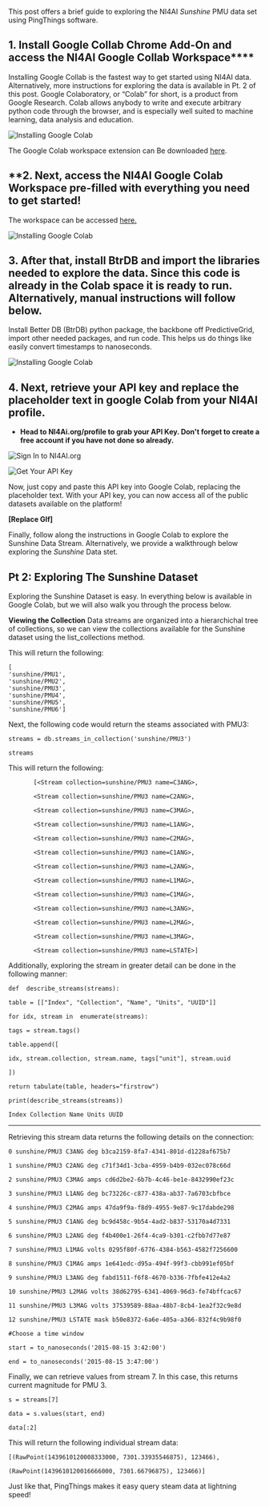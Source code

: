 This post offers a brief guide to exploring the NI4AI *Sunshine* PMU data set using PingThings software. 

## **1**. **Install Google Collab Chrome Add-On and access the NI4AI Google Collab Workspace******

    
Installing Google Collab is the fastest way to get started using NI4AI data. Alternatively, more instructions for exploring the data is available in Pt. 2 of this post.  Google Colaboratory, or “Colab” for short, is a product from Google Research. Colab allows anybody to write and execute arbitrary python code through the browser, and is especially well suited to machine learning, data analysis and education.

![Installing Google Colab](Gif1Colab1.gif)
  
The Google Colab workspace extension can Be downloaded [here](https://workspace.google.com/marketplace/app/colaboratory/1014160490159).



## **2. Next, access the NI4AI Google Colab Workspace pre-filled with everything you need to get started!

The workspace can be accessed [here.](%28%28https://drive.google.com/file/d/1DAecP25WQKm9K2LDZgu-s1x8ZKKcPloU/view?usp=sharing%29%29) 

![Installing Google Colab](Gif2OpenCollab.gif)

## **3. After that, install BtrDB and import the libraries needed to explore the data. Since this code is already in the Colab space it is ready to run. Alternatively, manual instructions will follow below.**

 Install Better DB (BtrDB) python package, the backbone off PredictiveGrid, import other needed packages, and run code. This helps us do things like easily convert timestamps to nanoseconds.
 
![Installing Google Colab](Gif3ImportLibraries.gif)



## **4. Next, retrieve your API key and replace the placeholder text in google Colab from your NI4AI profile.**

 - ****Head to NI4Ai.org/profile to grab your API Key. Don't forget to create a free account if you have not done so already.****
  
![Sign In to NI4AI.org](![Pic1SignIn.png) 

![Get Your API Key](![Pic2APIKey.png)


Now, just copy and paste this API key into Google Colab, replacing the placeholder text. With your API key, you can now access all of the public datasets available on the platform!

**[Replace GIf]**

Finally, follow along the instructions in Google Colab to explore the Sunshine Data Stream. Alternatively, we provide a walkthrough below exploring the *Sunshine* Data stet.


## Pt 2: Exploring The Sunshine Dataset
  
  Exploring the Sunshine Dataset is easy. In everything below is available in Google Colab, but we will also walk you through the process below. 
  
**Viewing the Collection**
Data streams are organized into a hierarchichal tree of collections, so we can view the collections available for the Sunshine dataset using the list_collections method.

This will return the following:

    [
    'sunshine/PMU1',
	'sunshine/PMU2',
    'sunshine/PMU3',
    'sunshine/PMU4',
	'sunshine/PMU5',
	'sunshine/PMU6']

Next, the following code would return the steams associated with PMU3: 

    streams = db.streams_in_collection('sunshine/PMU3')
    
    streams

This will return the following:

	       [<Stream collection=sunshine/PMU3 name=C3ANG>,
           
           <Stream collection=sunshine/PMU3 name=C2ANG>,
           
           <Stream collection=sunshine/PMU3 name=C3MAG>,
           
           <Stream collection=sunshine/PMU3 name=L1ANG>,
           
           <Stream collection=sunshine/PMU3 name=C2MAG>,
           
           <Stream collection=sunshine/PMU3 name=C1ANG>,
           
           <Stream collection=sunshine/PMU3 name=L2ANG>,
           
           <Stream collection=sunshine/PMU3 name=L1MAG>,
           
           <Stream collection=sunshine/PMU3 name=C1MAG>,
           
           <Stream collection=sunshine/PMU3 name=L3ANG>,
           
           <Stream collection=sunshine/PMU3 name=L2MAG>,
           
           <Stream collection=sunshine/PMU3 name=L3MAG>,
           
           <Stream collection=sunshine/PMU3 name=LSTATE>]

Additionally, exploring the stream in greater detail can be done in the following manner:

    def  describe_streams(streams):
    
    table = [["Index", "Collection", "Name", "Units", "UUID"]]
    
    for idx, stream in  enumerate(streams):
    
    tags = stream.tags()
    
    table.append([
    
    idx, stream.collection, stream.name, tags["unit"], stream.uuid
    
    ])
    
    return tabulate(table, headers="firstrow")
    
    print(describe_streams(streams))
    
    Index Collection Name Units UUID

------- ------------- ------ ------- ------------------------------------
Retrieving this stream data returns the following details on the connection: 

    0 sunshine/PMU3 C3ANG deg b3ca2159-8fa7-4341-801d-d1228af675b7
    
    1 sunshine/PMU3 C2ANG deg c71f34d1-3cba-4959-b4b9-032ec078c66d
    
    2 sunshine/PMU3 C3MAG amps cd6d2be2-6b7b-4c46-be1e-8432990ef23c
    
    3 sunshine/PMU3 L1ANG deg bc73226c-c877-438a-ab37-7a6703cbfbce
    
    4 sunshine/PMU3 C2MAG amps 47da9f9a-f8d9-4955-9e87-9c17dabde298
    
    5 sunshine/PMU3 C1ANG deg bc9d458c-9b54-4ad2-b837-53170a4d7331
    
    6 sunshine/PMU3 L2ANG deg f4b400e1-26f4-4ca9-b301-c2fbb7d77e87
    
    7 sunshine/PMU3 L1MAG volts 0295f80f-6776-4384-b563-4582f7256600
    
    8 sunshine/PMU3 C1MAG amps 1e641edc-d95a-494f-99f3-cbb991ef05bf
    
    9 sunshine/PMU3 L3ANG deg fabd1511-f6f8-4670-b336-7fbfe412e4a2
    
    10 sunshine/PMU3 L2MAG volts 38d62795-6341-4069-96d3-fe74bffcac67
    
    11 sunshine/PMU3 L3MAG volts 37539589-88aa-48b7-8cb4-1ea2f32c9e8d
    
    12 sunshine/PMU3 LSTATE mask b50e8372-6a6e-405a-a366-832f4c9b98f0

    #Choose a time window
    
    start = to_nanoseconds('2015-08-15 3:42:00')
    
    end = to_nanoseconds('2015-08-15 3:47:00')

  

Finally, we can retrieve values from stream 7. In this case, this returns current magnitude for PMU 3. 

    s = streams[7]
    
    data = s.values(start, end)
    
    data[:2]

  This will return the following individual stream data:

    
    [(RawPoint(1439610120008333000, 7301.33935546875), 123466),
    
    (RawPoint(1439610120016666000, 7301.66796875), 123466)]


Just like that, PingThings makes it easy query steam data at lightning speed!



